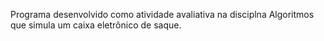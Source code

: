 Programa desenvolvido como atividade avaliativa na disciplna Algoritmos que simula um caixa eletrônico de saque.